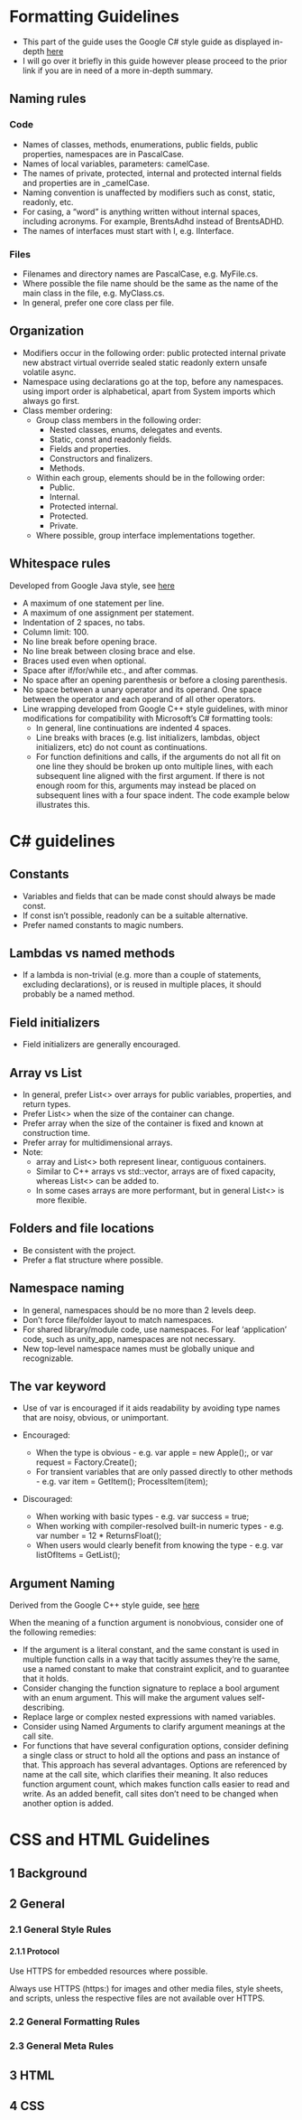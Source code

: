 # Formatting Guidelines
* This part of the guide uses the Google C# style guide as displayed in-depth [here](https://google.github.io/styleguide/csharp-style.html)
* I will go over it briefly in this guide however please proceed to the prior link if you are in need of a more in-depth summary.
## Naming rules

### Code
* Names of classes, methods, enumerations, public fields, public properties, namespaces are in PascalCase.
* Names of local variables, parameters: camelCase.
* The names of private, protected, internal and protected internal fields and properties are in _camelCase.
* Naming convention is unaffected by modifiers such as const, static, readonly, etc.
* For casing, a “word” is anything written without internal spaces, including acronyms. For example, BrentsAdhd instead of BrentsADHD.
* The names of interfaces must start with I, e.g. IInterface.
  
### Files
* Filenames and directory names are PascalCase, e.g. MyFile.cs.
* Where possible the file name should be the same as the name of the main class in the file, e.g. MyClass.cs.
* In general, prefer one core class per file.

## Organization
* Modifiers occur in the following order: public protected internal private new abstract virtual override sealed static readonly extern unsafe volatile async.
* Namespace using declarations go at the top, before any namespaces. using import order is alphabetical, apart from System imports which always go first.
* Class member ordering:
  * Group class members in the following order:
    * Nested classes, enums, delegates and events.
    * Static, const and readonly fields.
    * Fields and properties.
    * Constructors and finalizers.
    * Methods.
  * Within each group, elements should be in the following order:
    * Public.
    * Internal.
    * Protected internal.
    * Protected.
    * Private.
  * Where possible, group interface implementations together.

## Whitespace rules
Developed from Google Java style, see [here](https://google.github.io/styleguide/javaguide.html)
* A maximum of one statement per line.
* A maximum of one assignment per statement.
* Indentation of 2 spaces, no tabs.
* Column limit: 100.
* No line break before opening brace.
* No line break between closing brace and else.
* Braces used even when optional.
* Space after if/for/while etc., and after commas.
* No space after an opening parenthesis or before a closing parenthesis.
* No space between a unary operator and its operand. One space between the operator and each operand of all other operators.
* Line wrapping developed from Google C++ style guidelines, with minor modifications for compatibility with Microsoft’s C# formatting tools:
  * In general, line continuations are indented 4 spaces.
  * Line breaks with braces (e.g. list initializers, lambdas, object initializers, etc) do not count as continuations.
  * For function definitions and calls, if the arguments do not all fit on one line they should be broken up onto multiple lines, with each subsequent line aligned with the first argument. If there is not enough room for this, arguments may instead be placed on subsequent lines with a four space indent. The code example below illustrates this.
# C# guidelines
## Constants
* Variables and fields that can be made const should always be made const.
* If const isn’t possible, readonly can be a suitable alternative.
* Prefer named constants to magic numbers.
## Lambdas vs named methods
* If a lambda is non-trivial (e.g. more than a couple of statements, excluding declarations), or is reused in multiple places, it should probably be a named method.
## Field initializers
* Field initializers are generally encouraged.
## Array vs List
* In general, prefer List<> over arrays for public variables, properties, and return types.
* Prefer List<> when the size of the container can change.
* Prefer array when the size of the container is fixed and known at construction time.
* Prefer array for multidimensional arrays.
* Note:
  * array and List<> both represent linear, contiguous containers.
  * Similar to C++ arrays vs std::vector, arrays are of fixed capacity, whereas List<> can be added to.
  * In some cases arrays are more performant, but in general List<> is more flexible.
## Folders and file locations
* Be consistent with the project.
* Prefer a flat structure where possible.
## Namespace naming
* In general, namespaces should be no more than 2 levels deep.
* Don’t force file/folder layout to match namespaces.
* For shared library/module code, use namespaces. For leaf ‘application’ code, such as unity_app, namespaces are not necessary.
* New top-level namespace names must be globally unique and recognizable.
## The var keyword
* Use of var is encouraged if it aids readability by avoiding type names that are noisy, obvious, or unimportant.
* Encouraged:

  * When the type is obvious - e.g. var apple = new Apple();, or var request = Factory.Create<HttpRequest>();
  * For transient variables that are only passed directly to other methods - e.g. var item = GetItem(); ProcessItem(item);
* Discouraged:

  * When working with basic types - e.g. var success = true;
  * When working with compiler-resolved built-in numeric types - e.g. var number = 12 * ReturnsFloat();
  * When users would clearly benefit from knowing the type - e.g. var listOfItems = GetList();
## Argument Naming
Derived from the Google C++ style guide, see [here](https://google.github.io/styleguide/cppguide.html)

When the meaning of a function argument is nonobvious, consider one of the following remedies:

* If the argument is a literal constant, and the same constant is used in multiple function calls in a way that tacitly assumes they’re the same, use a named constant to make that constraint explicit, and to guarantee that it holds.
* Consider changing the function signature to replace a bool argument with an enum argument. This will make the argument values self-describing.
* Replace large or complex nested expressions with named variables.
* Consider using Named Arguments to clarify argument meanings at the call site.
* For functions that have several configuration options, consider defining a single class or struct to hold all the options and pass an instance of that. This approach has several advantages. Options are referenced by name at the call site, which clarifies their meaning. It also reduces function argument count, which makes function calls easier to read and write. As an added benefit, call sites don’t need to be changed when another option is added.
# CSS and HTML Guidelines
## 1 Background
## 2 General
### 2.1 General Style Rules
#### 2.1.1 Protocol
Use HTTPS for embedded resources where possible.

Always use HTTPS (https:) for images and other media files, style sheets, and scripts, unless the respective files are not available over HTTPS.
### 2.2 General Formatting Rules
### 2.3 General Meta Rules
## 3 HTML
## 4 CSS
